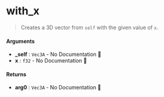 # with\_x

>  Creates a 3D vector from `self` with the given value of `x`.

#### Arguments

- **\_self** : `Vec3A` \- No Documentation 🚧
- **x** : `f32` \- No Documentation 🚧

#### Returns

- **arg0** : `Vec3A` \- No Documentation 🚧